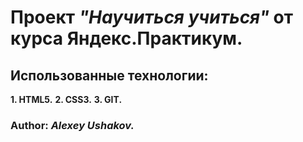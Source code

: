 #  Проект *"Научиться учиться"* от курса Яндекс.Практикум.
## Использованные технологии:
**1. HTML5.**
**2. CSS3.**
**3. GIT.**
 
### Author: *Alexey Ushakov.*
